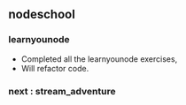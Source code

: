 ## nodeschool

### learnyounode 

- Completed all the learnyounode exercises,
- Will refactor code.

### next : stream_adventure




